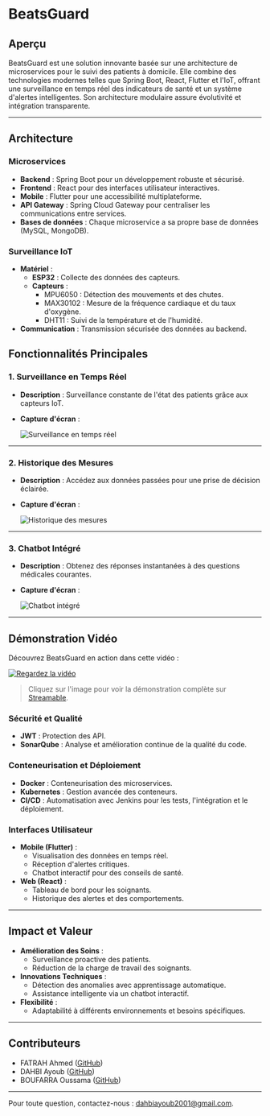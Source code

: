 # BeatsGuard

## Aperçu

BeatsGuard est une solution innovante basée sur une architecture de microservices pour le suivi des patients à domicile. Elle combine des technologies modernes telles que Spring Boot, React, Flutter et l'IoT, offrant une surveillance en temps réel des indicateurs de santé et un système d'alertes intelligentes. Son architecture modulaire assure évolutivité et intégration transparente.

---

## Architecture 

### Microservices
- **Backend** : Spring Boot pour un développement robuste et sécurisé.
- **Frontend** : React pour des interfaces utilisateur interactives.
- **Mobile** : Flutter pour une accessibilité multiplateforme.
- **API Gateway** : Spring Cloud Gateway pour centraliser les communications entre services.
- **Bases de données** : Chaque microservice a sa propre base de données (MySQL, MongoDB).

### Surveillance IoT
- **Matériel** :
  - **ESP32** : Collecte des données des capteurs.
  - **Capteurs** :
    - MPU6050 : Détection des mouvements et des chutes.
    - MAX30102 : Mesure de la fréquence cardiaque et du taux d'oxygène.
    - DHT11 : Suivi de la température et de l'humidité.
- **Communication** : Transmission sécurisée des données au backend.

## Fonctionnalités Principales

### 1. Surveillance en Temps Réel
- **Description** : Surveillance constante de l'état des patients grâce aux capteurs IoT.
- **Capture d'écran** :
  
  ![Surveillance en temps réel](./assets/screenshots/measurement_page.jpg)

---

### 2. Historique des Mesures
- **Description** : Accédez aux données passées pour une prise de décision éclairée.
- **Capture d'écran** :
  
  ![Historique des mesures](./assets/screenshots/measurement_history.jpg)

---

### 3. Chatbot Intégré
- **Description** : Obtenez des réponses instantanées à des questions médicales courantes.
- **Capture d'écran** :
  
  ![Chatbot intégré](./assets/screenshots/chat_with_chatbot.jpg)

---

## Démonstration Vidéo
Découvrez BeatsGuard en action dans cette vidéo :

[![Regardez la vidéo](assets/screenshots/Screenshot%202024-12-27%20182748.png)](https://www.youtube.com/watch?v=example)

> Cliquez sur l'image pour voir la démonstration complète sur [Streamable](https://www.youtube.com/watch?v=example).


### Sécurité et Qualité
- **JWT** : Protection des API.
- **SonarQube** : Analyse et amélioration continue de la qualité du code.

### Conteneurisation et Déploiement
- **Docker** : Conteneurisation des microservices.
- **Kubernetes** : Gestion avancée des conteneurs.
- **CI/CD** : Automatisation avec Jenkins pour les tests, l'intégration et le déploiement.

### Interfaces Utilisateur
- **Mobile (Flutter)** :
  - Visualisation des données en temps réel.
  - Réception d'alertes critiques.
  - Chatbot interactif pour des conseils de santé.
- **Web (React)** :
  - Tableau de bord pour les soignants.
  - Historique des alertes et des comportements.

---

## Impact et Valeur

- **Amélioration des Soins** :
  - Surveillance proactive des patients.
  - Réduction de la charge de travail des soignants.
- **Innovations Techniques** :
  - Détection des anomalies avec apprentissage automatique.
  - Assistance intelligente via un chatbot interactif.
- **Flexibilité** :
  - Adaptabilité à différents environnements et besoins spécifiques.

---

## Contributeurs
- FATRAH Ahmed ([GitHub](https://github.com/AhmedFatrah2001))
- DAHBI Ayoub ([GitHub](https://github.com/hellodikki))
- BOUFARRA Oussama ([GitHub](https://github.com/BOUFARRA-OUSSAMA))

---

Pour toute question, contactez-nous : [dahbiayoub2001@gmail.com](mailto:dahbiayoub2001@gmail.com).
